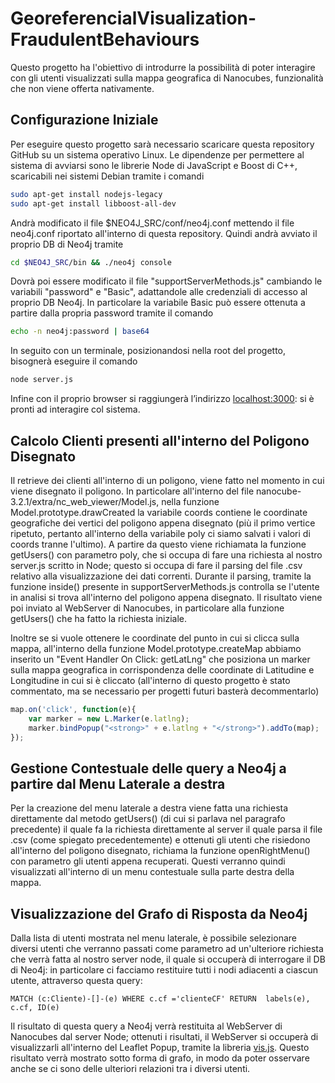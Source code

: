 # GeoreferencialVisualization-FraudulentBehaviours
Questo progetto ha l'obiettivo di introdurre la possibilità di poter interagire con gli utenti visualizzati sulla mappa geografica di Nanocubes, funzionalità che non viene offerta nativamente.

## Configurazione Iniziale
Per eseguire questo progetto sarà necessario scaricare questa repository GitHub su un sistema operativo Linux.
Le dipendenze per permettere al sistema di avviarsi sono le librerie Node di JavaScript e Boost di C++, scaricabili nei sistemi Debian tramite i comandi 
```sh
sudo apt-get install nodejs-legacy
sudo apt-get install libboost-all-dev
``` 
Andrà modificato il file $NEO4J_SRC/conf/neo4j.conf mettendo il file neo4j.conf riportato all'interno di questa repository.
Quindi andrà avviato il proprio DB di Neo4j tramite
```sh
cd $NEO4J_SRC/bin && ./neo4j console
``` 
Dovrà poi essere modificato il file "supportServerMethods.js" cambiando le variabili "password" e "Basic", adattandole alle credenziali di accesso al proprio DB Neo4j. In particolare la variabile Basic può essere ottenuta a partire dalla propria password tramite il comando
```sh
echo -n neo4j:password | base64
```
In seguito con un terminale, posizionandosi nella root del progetto, bisognerà eseguire il comando 
```sh
node server.js
```
Infine con il proprio browser si raggiungerà l’indirizzo [localhost:3000](https://localhost:3000): si è pronti ad interagire col sistema.

## Calcolo Clienti presenti all'interno del Poligono Disegnato
Il retrieve dei clienti all'interno di un poligono, viene fatto nel momento in cui viene disegnato il poligono. In particolare all'interno del file nanocube-3.2.1/extra/nc_web_viewer/Model.js, nella funzione Model.prototype.drawCreated la variabile coords contiene le coordinate geografiche dei vertici del poligono appena disegnato (più il primo vertice ripetuto, pertanto all'interno della variabile poly ci siamo salvati i valori di coords tranne l'ultimo).
A partire da questo viene richiamata la funzione getUsers() con parametro poly, che si occupa di fare una richiesta al nostro server.js scritto in Node; questo si occupa di fare il parsing del file .csv relativo alla visualizzazione dei dati correnti. Durante il parsing, tramite la funzione inside() presente in supportServerMethods.js controlla se l'utente in analisi si trova all'interno del poligono appena disegnato.
Il risultato viene poi inviato al WebServer di Nanocubes, in particolare alla funzione getUsers() che ha fatto la richiesta iniziale.

Inoltre se si vuole ottenere le coordinate del punto in cui si clicca sulla mappa, all'interno della funzione Model.prototype.createMap abbiamo inserito un "Event Handler On Click: getLatLng" che posiziona un marker sulla mappa geografica in corrispondenza delle coordinate di Latitudine e Longitudine in cui si è cliccato (all'interno di questo progetto è stato commentato, ma se necessario per progetti futuri basterà decommentarlo)
```javascript
map.on('click', function(e){
    var marker = new L.Marker(e.latlng);
    marker.bindPopup("<strong>" + e.latlng + "</strong>").addTo(map);
});
```
## Gestione Contestuale delle query a Neo4j a partire dal Menu Laterale a destra
Per la creazione del menu laterale a destra viene fatta una richiesta direttamente dal metodo getUsers() (di cui si parlava nel paragrafo precedente) il quale fa la richiesta direttamente al server il quale parsa il file .csv (come spiegato precedentemente) e ottenuti gli utenti che risiedono all'interno del poligono disegnato, richiama la funzione openRightMenu() con parametro gli utenti appena recuperati. Questi verranno quindi visualizzati all'interno di un menu contestuale sulla parte destra della mappa.

## Visualizzazione del Grafo di Risposta da Neo4j
Dalla lista di utenti mostrata nel menu laterale, è possibile selezionare diversi utenti che verranno passati come parametro ad un'ulteriore richiesta che verrà fatta al nostro server node, il quale si occuperà di interrogare il DB di Neo4j: in particolare ci facciamo restituire tutti i nodi adiacenti a ciascun utente, attraverso questa query:
```
MATCH (c:Cliente)-[]-(e) WHERE c.cf ='clienteCF' RETURN  labels(e), c.cf, ID(e)
```
Il risultato di questa query a Neo4j verrà restituita al WebServer di Nanocubes dal server Node; ottenuti i risultati, il WebServer si occuperà di visualizzarli all'interno del Leaflet Popup, tramite la libreria [vis.js](http://visjs.org/).
Questo risultato verrà mostrato sotto forma di grafo, in modo da poter osservare anche se ci sono delle ulteriori relazioni tra i diversi utenti.
